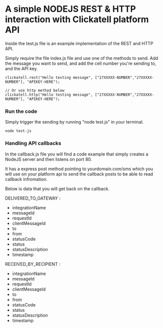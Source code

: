 # A simple NODEJS REST & HTTP interaction with Clickatell platform API

Inside the test.js file is an example implementation of the REST and HTTP API.

Simply require the file index.js file and use one of the methods to send. 
Add the message you want to send, and add the cell number you're sending to, and the API key.

```
clickatell.rest("Hello testing message", ["27XXXXX-NUMBER","27XXXXX-NUMBER"], "APIKEY-HERE");

// Or use http method below
clickatell.http("Hello testing message", ["27XXXXX-NUMBER","27XXXXX-NUMBER"], "APIKEY-HERE");
```

### Run the code

Simply trigger the sending by running "node test.js" in your terminal.

```
node test.js
```

### Handling API callbacks

In the callback.js file you will find a code example that simply creates a NodeJS server and then listens on port 80.

It has a express post method pointing to yourdomain.com/sms which you will use on your platform api to send the callback
posts to be able to read callback infromation.

Below is data that you will get back on the callback.

DELIVERED_TO_GATEWAY : 
* integrationName
* messageId
* requestId
* clientMessageId
* to
* from
* statusCode
* status
* statusDescription
* timestamp

RECEIVED_BY_RECIPIENT :
* integrationName
* messageId
* requestId
* clientMessageId
* to
* from
* statusCode
* status
* statusDescription
* timestamp

